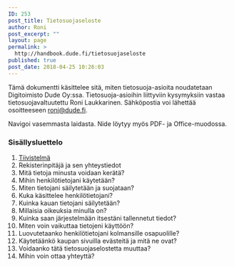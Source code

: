 ```yaml
---
ID: 253
post_title: Tietosuojaseloste
author: Roni
post_excerpt: ""
layout: page
permalink: >
  http://handbook.dude.fi/tietosuojaseloste
published: true
post_date: 2018-04-25 10:26:03
---
```

Tämä dokumentti käsittelee sitä, miten tietosuoja-asioita noudatetaan Digitoimisto Dude Oy:ssa. Tietosuoja-asioihin liittyviin kysymyksiin vastaa tietosuojavaltuutettu Roni Laukkarinen. Sähköpostia voi lähettää osoitteeseen <a href="mailto:roni@dude.fi">roni@dude.fi</a>.

Navigoi vasemmasta laidasta. Nide löytyy myös PDF- ja Office-muodossa.
<h3>Sisällysluettelo</h3>
<ol>
 	<li><a href="http://handbook.dude.fi/tietosuojaseloste/tiivistelma">Tiivistelmä</a></li>
 	<li>Rekisterinpitäjä ja sen yhteystiedot</li>
 	<li>Mitä tietoja minusta voidaan kerätä?</li>
 	<li>Mihin henkilötietojani käytetään?</li>
 	<li>Miten tietojani säilytetään ja suojataan?</li>
 	<li>Kuka käsittelee henkilötietojani?</li>
 	<li>Kuinka kauan tietojani säilytetään?</li>
 	<li>Millaisia oikeuksia minulla on?</li>
 	<li>Kuinka saan järjestelmään itsestäni tallennetut tiedot?</li>
 	<li>Miten voin vaikuttaa tietojeni käyttöön?</li>
 	<li>Luovutetaanko henkilötietojani kolmansille osapuolille?</li>
 	<li>Käytetäänkö kaupan sivuilla evästeitä ja mitä ne ovat?</li>
 	<li>Voidaanko tätä tietosuojaselostetta muuttaa?</li>
 	<li>Mihin voin ottaa yhteyttä?</li>
</ol>